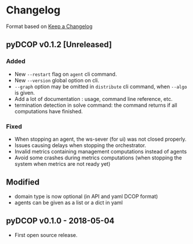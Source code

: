 Changelog
=========

Format based on [Keep a Changelog](http://keepachangelog.com/en/1.0.0/)

pyDCOP v0.1.2 [Unreleased]
--------------------------

### Added
- New `--restart` flag on `agent` cli command.
- New `--version` global option on cli.
- `--graph` option may be omitted in `distribute` cli command, when `--algo`
 is given.
- Add a lot of documentation : usage, command line reference, etc. 
- termination detection in solve command: the command returns if all 
  computations have finished.

### Fixed
- When stopping an agent, the ws-sever (for ui) was not closed properly.
- Issues causing delays when stopping the orchestrator.
- Invalid metrics containing management computations instead of agents
- Avoid some crashes during metrics computations (when stopping the system 
  when metrics are not ready yet)

## Modified
- domain type is now optional (in API and yaml DCOP format)
- agents can be given as a list or a dict in yaml

pyDCOP v0.1.0 - 2018-05-04
--------------------------

- First open source release.